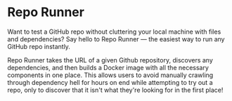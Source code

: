 # Repo Runner

Want to test a GitHub repo without cluttering your local machine with files and dependencies? Say hello to Repo Runner — the easiest way to run any GitHub repo instantly.

Repo Runner takes the URL of a given Github repository, discovers any dependencies, and then builds a Docker image with all the necessary components in one place. This allows users to avoid manually crawling through dependency hell for hours on end while attempting to try out a repo, only to discover that it isn't what they're looking for in the first place!
